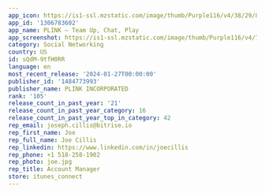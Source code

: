 ```yaml
---
app_icon: https://is1-ssl.mzstatic.com/image/thumb/Purple116/v4/38/29/87/38298778-fda5-5b3f-73f2-1e8910ac7ed5/AppIcon-0-0-1x_U007emarketing-0-6-0-85-220.png/1024x1024bb.png
app_id: '1306783602'
app_name: PLINK – Team Up, Chat, Play
app_screenshot: https://is1-ssl.mzstatic.com/image/thumb/Purple116/v4/7f/14/cd/7f14cdcc-0b34-143c-2104-6c2660d50dae/a4f3cb39-38a0-42cb-b33c-1a74cd645fe8_1.jpg/1284x2778bb.png
category: Social Networking
country: US
id: sQdM-9tfH0RR
language: en
most_recent_release: '2024-01-27T00:00:00'
publisher_id: '1484773993'
publisher_name: PLINK INCORPORATED
rank: '105'
release_count_in_past_year: '21'
release_count_in_past_year_category: 16
release_count_in_past_year_top_in_category: 42
rep_email: joseph.cillis@bitrise.io
rep_first_name: Joe
rep_full_name: Joe Cillis
rep_linkedin: https://www.linkedin.com/in/joecillis
rep_phone: +1 518-258-1902
rep_photo: joe.jpg
rep_title: Account Manager
store: itunes_connect
---
```

